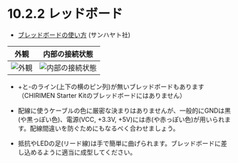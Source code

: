 # 10.2.2 レッドボード
- [ブレッドボードの使い方](https://shop.sunhayato.co.jp/blogs/problem-solving/breadboard) (サンハヤト社)

| 外観                            | 内部の接続状態                            |
| ------------------------------- | ----------------------------------------- |
| ![外観](../imgs/breadboardImg.jpg) | ![内部の接続状態](../imgs/breadboardSch.png) |

* +と-のライン(上下の横のピン列)が無いブレッドボードもあります（CHIRIMEN Starter Kitのブレッドボードにはありません）

* 配線に使うケーブルの色に厳密な決まりはありませんが、一般的にGNDは黒(や黒っぽい色)、電源(VCC, +3.3V, +5V)には赤(や赤っぽい色)が用いられます。配線間違いを防ぐためにもなるべく合わせましょう。
* 抵抗やLEDの足(リード線)は手で簡単に曲げられます。ブレッドボードに差し込めるように適当に成型してください。